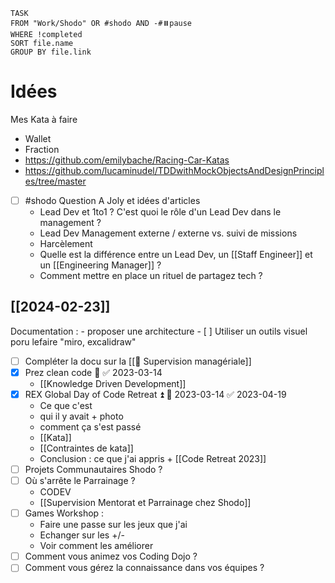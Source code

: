 
```dataview
TASK 
FROM "Work/Shodo" OR #shodo AND -#⏸️pause
WHERE !completed
SORT file.name
GROUP BY file.link
```
# Idées

Mes Kata à faire 
- Wallet
- Fraction
- https://github.com/emilybache/Racing-Car-Katas
- https://github.com/lucaminudel/TDDwithMockObjectsAndDesignPrinciples/tree/master

- [ ] #shodo Question A Joly et idées d'articles
	* Lead Dev et 1to1 ? C'est quoi le rôle d'un Lead Dev dans le management ?
	* Lead Dev Management externe / externe vs. suivi de missions
	* Harcèlement
	* Quelle est la différence entre un Lead Dev, un [[Staff Engineer]] et un [[Engineering Manager]] ?
	* Comment mettre en place un rituel de partagez tech ?

## [[2024-02-23]]

Documentation : 
	- proposer une architecture
	- [  ] Utiliser un outils visuel poru lefaire "miro, excalidraw"

- [ ] Compléter la docu sur la [[🔭 Supervision managériale]]
- [x] Prez clean code 🔽 ✅ 2023-03-14
	- [[Knowledge Driven Development]] 
- [x] REX Global Day of Code Retreat ⏫ 📅 2023-03-14 ✅ 2023-04-19
	- Ce que c'est
	- qui il y avait + photo
	- comment ça s'est passé
	- [[Kata]]
	- [[Contraintes de kata]]
	- Conclusion : ce que j'ai appris + [[Code Retreat 2023]]
- [ ] Projets Communautaires Shodo ?
- [ ] Où s'arrête le Parrainage ? 
	- CODEV
	- [[Supervision Mentorat et Parrainage chez Shodo]]
- [ ] Games Workshop :
	- Faire une passe sur les jeux que j'ai 
	- Echanger sur les +/-
	- Voir comment les améliorer
- [ ] Comment vous animez vos Coding Dojo ?
- [ ] Comment vous gérez la connaissance dans vos équipes ?
